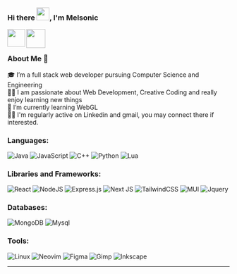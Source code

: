 ### Hi there <img src="https://github.com/TheDudeThatCode/TheDudeThatCode/blob/master/Assets/Hi.gif" width="29px" height="29px" >, I'm Melsonic


<a href="https://www.linkedin.com/in/madhurjya-kalita-946286221/">
  <img align="left" width="40px" src="https://camo.githubusercontent.com/c8a9c5b414cd812ad6a97a46c29af67239ddaeae08c41724ff7d945fb4c047e5/68747470733a2f2f6564656e742e6769746875622e696f2f537570657254696e7949636f6e732f696d616765732f7376672f6c696e6b6564696e2e737667"  />
</a>
<a href="mailto:madhurjyakalita2017@gmail.com">
  <img align="left" width="43px" src="https://camo.githubusercontent.com/4a3dd8d10a27c272fd04b2ce8ed1a130606f95ea6a76b5e19ce8b642faa18c27/68747470733a2f2f6564656e742e6769746875622e696f2f537570657254696e7949636f6e732f696d616765732f7376672f676d61696c2e737667" />
</a>

<br><br>

### About Me 🚀

🎓 I’m a full stack web developer pursuing Computer Science and Engineering</br>
👨‍💻 I am passionate about Web Development, Creative Coding and really enjoy learning new things<br>
🌱 I’m currently learning WebGL<br>
🙋‍♂️ I'm regularly active on Linkedin and gmail, you may connect there if interested.<br>

### Languages:

![Java](https://img.shields.io/badge/java-%23ED8B00.svg?style=for-the-badge&logo=java&logoColor=white)
![JavaScript](https://img.shields.io/badge/javascript-%23323330.svg?style=for-the-badge&logo=javascript&logoColor=%23F7DF1E)
![C++](https://img.shields.io/badge/c++-%2300599C.svg?style=for-the-badge&logo=c%2B%2B&logoColor=white)
![Python](https://img.shields.io/badge/python-3670A0?style=for-the-badge&logo=python&logoColor=ffdd54)
![Lua](https://img.shields.io/badge/Lua-2C2D72?style=for-the-badge&logo=lua&logoColor=white)

### Libraries and Frameworks:

![React](https://img.shields.io/badge/react-%2320232a.svg?style=for-the-badge&logo=react&logoColor=%2361DAFB)
![NodeJS](https://img.shields.io/badge/node.js-6DA55F?style=for-the-badge&logo=node.js&logoColor=white)
![Express.js](https://img.shields.io/badge/express.js-%23404d59.svg?style=for-the-badge&logo=express&logoColor=%2361DAFB)
![Next JS](https://img.shields.io/badge/Next-black?style=for-the-badge&logo=next.js&logoColor=white)
![TailwindCSS](https://img.shields.io/badge/tailwindcss-%2338B2AC.svg?style=for-the-badge&logo=tailwind-css&logoColor=white)
![MUI](https://img.shields.io/badge/MUI-%230081CB.svg?style=for-the-badge&logo=mui&logoColor=white)
![Jquery](https://img.shields.io/badge/jQuery-0769AD?style=for-the-badge&logo=jquery&logoColor=white)

### Databases:

![MongoDB](https://img.shields.io/badge/MongoDB-%234ea94b.svg?style=for-the-badge&logo=mongodb&logoColor=white)
![Mysql](https://img.shields.io/badge/MySQL-00000F?style=for-the-badge&logo=mysql&logoColor=white)


### Tools:
![Linux](https://img.shields.io/badge/Linux-FCC624?style=for-the-badge&logo=linux&logoColor=black)
![Neovim](https://img.shields.io/badge/NeoVim-%2357A143.svg?&style=for-the-badge&logo=neovim&logoColor=white)
![Figma](https://img.shields.io/badge/Figma-F24E1E?style=for-the-badge&logo=figma&logoColor=white)
![Gimp](https://img.shields.io/badge/gimp-5C5543?style=for-the-badge&logo=gimp&logoColor=white)
![Inkscape](https://img.shields.io/badge/Inkscape-000000?style=for-the-badge&logo=Inkscape&logoColor=white)

---
